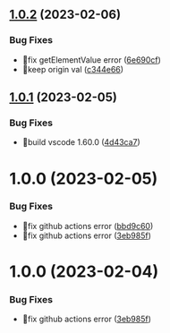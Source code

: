 ## [1.0.2](https://github.com/hks2002/auto-header-plus/compare/v1.0.1...v1.0.2) (2023-02-06)


### Bug Fixes

* 🐛fix getElementValue error ([6e690cf](https://github.com/hks2002/auto-header-plus/commit/6e690cfb2d09730d075dd8cdf264ff71fb80d1f0))
* 🐛keep origin val ([c344e66](https://github.com/hks2002/auto-header-plus/commit/c344e66c07ac0711ebca5a16eaa2d08702caad22))

## [1.0.1](https://github.com/hks2002/auto-header-plus/compare/v1.0.0...v1.0.1) (2023-02-05)


### Bug Fixes

* 🐛build vscode 1.60.0 ([4d43ca7](https://github.com/hks2002/auto-header-plus/commit/4d43ca724e3abf7423825eaeca827a9ded889aa7))

# 1.0.0 (2023-02-05)


### Bug Fixes

* 🐛fix github actions error ([bbd9c60](https://github.com/hks2002/auto-header-plus/commit/bbd9c6028c8fa27f5a1cf976678948cad269cd13))
* 🐛fix github actions error ([3eb985f](https://github.com/hks2002/auto-header-plus/commit/3eb985fe9446c7a5d136c679ea6073595b685927))

# 1.0.0 (2023-02-04)


### Bug Fixes

* 🐛fix github actions error ([3eb985f](https://github.com/hks2002/auto-header-plus/commit/3eb985fe9446c7a5d136c679ea6073595b685927))
